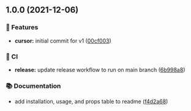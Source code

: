 ## 1.0.0 (2021-12-06)


### :rocket: Features

* **cursor:** initial commit for v1 ([00cf003](https://github.com/skits-lab/react-cursor/commit/00cf003be5419302ad8d0134f6691c739c64535b))


### :vertical_traffic_light: CI

* **release:** update release workflow to run on main branch ([6b998a8](https://github.com/skits-lab/react-cursor/commit/6b998a8cc38267de7be6cf6c0e4469d75d1edd06))


### :books: Documentation

* add installation, usage, and props table to readme ([f4d2a68](https://github.com/skits-lab/react-cursor/commit/f4d2a68cf051f6c843045f2dc3fdf0c2a29aaa86))
